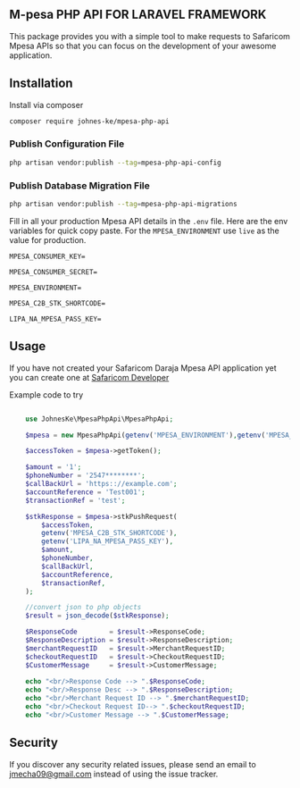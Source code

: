 ## M-pesa PHP API FOR LARAVEL FRAMEWORK

This package provides you with a simple tool to make requests to Safaricom Mpesa APIs so that you can focus on the development of your awesome application.

## Installation

Install via composer
```bash
composer require johnes-ke/mpesa-php-api
```

### Publish Configuration File

```bash
php artisan vendor:publish --tag=mpesa-php-api-config
```

### Publish Database Migration File

```bash
php artisan vendor:publish --tag=mpesa-php-api-migrations
```

Fill in all your production Mpesa API details in the `.env` file. Here are the env variables for quick copy paste. For the `MPESA_ENVIRONMENT` use `live` as the value for production. 

```
MPESA_CONSUMER_KEY=

MPESA_CONSUMER_SECRET=

MPESA_ENVIRONMENT=

MPESA_C2B_STK_SHORTCODE=

LIPA_NA_MPESA_PASS_KEY=

```

## Usage

If you have not created your Safaricom Daraja Mpesa API application yet you can create one at [Safaricom Developer][link-safaricom-developer]

Example code to try

``` php

    use JohnesKe\MpesaPhpApi\MpesaPhpApi;

    $mpesa = new MpesaPhpApi(getenv('MPESA_ENVIRONMENT'),getenv('MPESA_CONSUMER_KEY'),getenv('MPESA_CONSUMER_SECRET'));

    $accessToken = $mpesa->getToken();

    $amount = '1';
    $phoneNumber = '2547********';
    $callBackUrl = 'https:://example.com';
    $accountReference = 'Test001';
    $transactionRef = 'test';

    $stkResponse = $mpesa->stkPushRequest(
        $accessToken,
        getenv('MPESA_C2B_STK_SHORTCODE'),
        getenv('LIPA_NA_MPESA_PASS_KEY'),
        $amount,
        $phoneNumber,
        $callBackUrl,
        $accountReference,
        $transactionRef,
    );

    //convert json to php objects
    $result = json_decode($stkResponse);

    $ResponseCode        = $result->ResponseCode;
    $ResponseDescription = $result->ResponseDescription;
    $merchantRequestID   = $result->MerchantRequestID;
    $checkoutRequestID   = $result->CheckoutRequestID;
    $CustomerMessage     = $result->CustomerMessage;
        
    echo "<br/>Response Code --> ".$ResponseCode;
    echo "<br/>Response Desc --> ".$ResponseDescription;
    echo "<br/>Merchant Request ID --> ".$merchantRequestID;
    echo "<br/>Checkout Request ID--> ".$checkoutRequestID;
    echo "<br/>Customer Message --> ".$CustomerMessage;

```

## Security

If you discover any security related issues, please send an email to jmecha09@gmail.com
instead of using the issue tracker.

[link-safaricom-developer]: https://developer.safaricom.co.ke/ 
